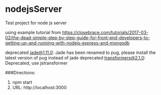 # nodejsServer
Test project for node js server


using example tutorial from 
https://closebrace.com/tutorials/2017-03-02/the-dead-simple-step-by-step-guide-for-front-end-developers-to-getting-up-and-running-with-nodejs-express-and-mongodb


deprecated jade@1.11.0: Jade has been renamed to pug, please install the latest version of pug instead of jade
deprecated transformers@2.1.0: Deprecated, use jstransformer

###Directions:
1.  npm start
2.  URL: http://localhost:3000